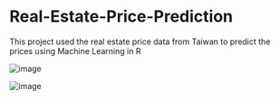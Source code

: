 # Real-Estate-Price-Prediction
This project used the real estate price data from Taiwan to predict the prices using Machine Learning in R

![image](https://user-images.githubusercontent.com/113776928/190859552-93d07dac-1717-4dd7-992e-ddea60d3d6b3.png)


![image](https://user-images.githubusercontent.com/113776928/190859569-d622868f-ccd9-4aaf-984c-cde60e917ca1.png)


